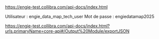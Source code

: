 https://engie-test.collibra.com/api-docs/index.html

Utilisateur : engie_data_map_tech_user
Mot de passe : engiedatamap2025


https://engie-test.collibra.com/api-docs/index.html?urls.primaryName=core-api#/Output%20Module/exportJSON